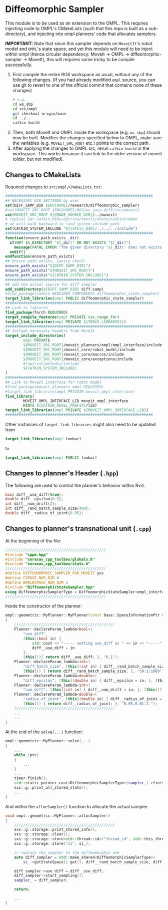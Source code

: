 # Diffeomorphic Sampler

This module is to be used as an extension to the OMPL. This requires injecting code to OMPL's CMakeLists (such that this repo is built as a sub-directory), and injecting into ompl planners' code that allocates samplers.

**IMPORTANT:** Note that since this sampler depends on `MoveitIt`'s robot model and `OMPL`'s state space, and yet this module will need to be inject within ompl (hence circular dependency: MoveIt -> OMPL -> diffeomorphic-sampler -> MoveIt), this will requires some tricky to be compile successfully.

1. First compile the entire ROS workspace as usual, *without* any of the following changes. (If you had already modified `ompl` source, you can use git to revert to one of the official commit that contains none of these changes)
    ```sh
    # e.g.
    cd ws_sbp
    cd src/ompl
    git checkout origin/main
    cd ../..
    catkin build
    ```
2. Then, both MoveIt and OMPL inside the workspace (e.g. `ws_sbp`) should now be built. Modifies the changes specified below to OMPL, make sure the variables (e.g. `MOVEIT_SRC_ROOT` etc.) points to the correct path.
3. After applying the changes to OMPL src, rerun `catkin build` in the workspace. This works because it can link to the older version of moveit (older, but not modified).

## Changes to CMakeLists

Required changes to `src/ompl/CMakeLists.txt`:

```cmake
##################################################################
## NECESSARY DIR SETTINGS by user
set(DIFF_SAMP_DIR $ENV{HOME}/research/diffeomorphic_sampler)
#set(MOVEIT_SRC_ROOT $ENV{HOME}/ROS/ws_jaco-diff/src/moveit)
set(MOVEIT_SRC_ROOT ${CMAKE_SOURCE_DIR}/../moveit)
# typical var catkin_DIR=/opt/ros/noetic/share/catkin/cmake
# we will walk backward to find system include path
set(CATKIN_SYSTEM_INCLUDE "${catkin_DIR}/../../../include")
##################################################################
function(ensure_path_exists _dir)
  if(NOT IS_DIRECTORY "${_dir}" OR NOT EXISTS "${_dir}")
    message(FATAL_ERROR "The given directory '${_dir}' does not exists!")
  endif()
endfunction(ensure_path_exists)
## Ensure path exists, sanity check!
ensure_path_exists("${DIFF_SAMP_DIR}")
ensure_path_exists("${MOVEIT_SRC_ROOT}")
ensure_path_exists("${CATKIN_SYSTEM_INCLUDE}")
##################################################################
## add the actual source for diff sampler
add_subdirectory(${DIFF_SAMP_DIR} diff-samp)
#find_package(catkin REQUIRED COMPONENTS diffeomorphic_state_sampler)
target_link_libraries(ompl PUBLIC diffeomorphic_state_sampler)
##################################################################
## Link to libtorch
find_package(Torch REQUIRED)
target_compile_features(ompl PRIVATE cxx_range_for)
target_link_libraries(ompl PRIVATE ${TORCH_LIBRARIES})
##################################################################
## Include necessary headers from MoveIt
target_include_directories(
        ompl PRIVATE
        ${MOVEIT_SRC_ROOT}/moveit_planners/ompl/ompl_interface/include
        ${MOVEIT_SRC_ROOT}/moveit_core/robot_model/include
        ${MOVEIT_SRC_ROOT}/moveit_core/macros/include
        ${MOVEIT_SRC_ROOT}/moveit_core/exceptions/include
        #/opt/ros/melodic/include
        ${CATKIN_SYSTEM_INCLUDE}
)
##################################################################
## Link to MoveIt interface for robot model
#find_package(moveit_planners_ompl REQUIRED)
#target_link_libraries(ompl PRIVATE moveit_ompl_interface)
find_library(
        MOVEIT_OMPL_INTERFACE_LIB moveit_ompl_interface
        HINTS ${CATKIN_DEVEL_PREFIX}/lib)
target_link_libraries(ompl PRIVATE ${MOVEIT_OMPL_INTERFACE_LIB})
##################################################################
```

Other instances of `target_link_libraries` might also need to be updated from

```cmake
target_link_libraries(ompl foobar)
```

to

```cmake
target_link_libraries(ompl PUBLIC foobar)
```

## Changes to planner's Header (`.hpp`)

The following are used to control the planner's behavior within Rviz.

```cpp
bool diff__use_diff{true};
double diff__epsilon{0.5};
int diff__num_drift{2};
int diff__rand_batch_sample_size{400};
double diff__radius_of_joint{0.05};
```

## Changes to planner's transnational unit (`.cpp`)

At the beginning of the file:

```cpp
/////////////////////////////////////////////
#include "cppm.hpp"
#include "soraxas_cpp_toolbox/globals.h"
#include "soraxas_cpp_toolbox/stats.h"
/////////////////////////////////////////////
#define DIFFEOMORPHIC_SAMPLER_FOR_MOVEIT yes
#define CSPACE_NUM_DIM 6
#define WORLDSPACE_NUM_DIM 3
#include "DiffeomorphicStateSampler.hpp"
using DiffeomorphicSamplerType = DiffeomorphicStateSampler<ompl_interface::JointModelStateSpace, CSPACE_NUM_DIM>;
/////////////////////////////////////////////
```

Inside the constructor of the planner:

```cpp
ompl::geometric::MyPlanner::MyPlanner(const base::SpaceInformationPtr &si, ...)
{
    /////////////////////////////////////////////
    Planner::declareParam_lambda<bool>(
        "use_diff",
        [this](bool in) {
            std::cout << "----- setting use_diff as " << in << "-----" << std::endl
            diff__use_diff = in
        },
        [this](){ return diff__use_diff; }, "0,1");
    Planner::declareParam_lambda<int>(
        "diff_batch_size", [this](int in) { diff__rand_batch_sample_size = in; },
        [this]() { return diff__rand_batch_sample_size; }, "50:1:1000");
    Planner::declareParam_lambda<double>(
        "diff_epsilon", [this](double in) { diff__epsilon = in; }, [this]() { return diff__epsilon; }, "0.5:0.01:2.");
    Planner::declareParam_lambda<int>(
        "num_diff", [this](int in) { diff__num_drift = in; }, [this]() { return diff__num_drift; }, "2:1:10");
    Planner::declareParam_lambda<double>(
        "radius_of_joint", [this](double in) { diff__radius_of_joint = in; },
        [this]() { return diff__radius_of_joint; }, "0.05,0.01:2.");
    /////////////////////////////////////////////
    ...
    ...
}
```

At the end of the `solve(...)` function:

```cpp
ompl::geometric::MyPlanner::solve(...)
{
    ...
    while (ptc)
    {
        ...
    }
    ...
    timer.finish();
    std::static_pointer_cast<DiffeomorphicSamplerType>(sampler_)->finish_sampling();
    sxs::g::print_all_stored_stats();
    ...
}
```

And within the `allocSampler()` function to allocate the actual sampler

```cpp
void ompl::geometric::MyPlanner::allocSampler()
{
    /////////////////////////////////////////////
    sxs::g::storage::print_stored_info();
    sxs::g::storage::clear();
    sxs::g::storage::store<std::thread::id>("thread_id", std::this_thread::get_id());
    sxs::g::storage::store("si", si_);

    // replace the sampler to the diffeomorphic one
    auto diff_sampler = std::make_shared<DiffeomorphicSamplerType>(
        si_->getStateSpace().get(), diff__rand_batch_sample_size, diff__epsilon, diff__num_drift);

    diff_sampler->use_diff = diff__use_diff;
    diff_sampler->start_sampling();
    sampler_ = diff_sampler;

    return;

    ...
}
```


